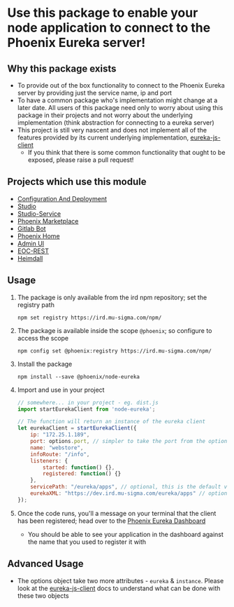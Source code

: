 # Use this package to enable your node application to connect to the Phoenix Eureka server!


## Why this package exists

* To provide out of the box functionality to connect to the Phoenix Eureka server by providing just the service name, ip and port
* To have a common package who's implementation might change at a later date. All users of this package need only to worry about using this package in their projects and not worry about the underlying implementation (think abstraction for connecting to a eureka server)
* This project is still very nascent and does not implement all of the features provided by its current underlying implementation, [eureka-js-client](https://www.npmjs.com/package/eureka-js-client)
    - If you think that there is some common functionality that ought to be exposed, please raise a pull request!


## Projects which use this module
* [Configuration And Deployment](https://gitlab.ird.mu-sigma.com/phoenix/configuration-deployment)
* [Studio](https://gitlab.ird.mu-sigma.com/phoenix/studio)
* [Studio-Service](https://gitlab.ird.mu-sigma.com/phoenix/studio-service)
* [Phoenix Marketplace](https://gitlab.ird.mu-sigma.com/phoenix/marketplace)
* [Gitlab Bot](https://gitlab.ird.mu-sigma.com/phoenix/addons/gitlab-bot)
* [Phoenix Home](https://gitlab.ird.mu-sigma.com/phoenix/home)
* [Admin UI](https://gitlab.ird.mu-sigma.com/phoenix/admin)
* [EOC-REST](https://gitlab.ird.mu-sigma.com/phoenix/apps/eoc-rest)
* [Heimdall](https://gitlab.ird.mu-sigma.com/architecture/heimdall)


## Usage

1. The package is only available from the ird npm repository; set the registry path

    ```
    npm set registry https://ird.mu-sigma.com/npm/
    ```

2. The package is available inside the scope `@phoenix`; so configure to access the scope

    ```
    npm config set @phoenix:registry https://ird.mu-sigma.com/npm/
    ```

3. Install the package

    ```
    npm install --save @phoenix/node-eureka
    ```

4. Import and use in your project

    ```javascript
    // somewhere... in your project - eg. dist.js
    import startEurekaClient from 'node-eureka';

    // The function will return an instance of the eureka client
    let eurekaClient = startEurekaClient({
        ip: "172.25.1.189",
        port: options.port, // simpler to take the port from the options object that is made available to you
        name: "webstore",
        infoRoute: "/info",
        listeners: {
            started: function() {},
            registered: function() {}
        },
        servicePath: "/eureka/apps", // optional, this is the default value
        eurekaXML: "https://dev.ird.mu-sigma.com/eureka/apps" // optional, this is the default value
    });
    ```

5. Once the code runs, you'll a message on your terminal that the client has been registered; head over to the [Phoenix Eureka Dashboard](https://qa.ird.mu-sigma.com/dashboard)
    - You should be able to see your application in the dashboard against the name that you used to register it with


## Advanced Usage

* The options object take two more attributes - `eureka` & `instance`. Please look at the [eureka-js-client](https://www.npmjs.com/package/eureka-js-client) docs to understand what can be done with these two objects
